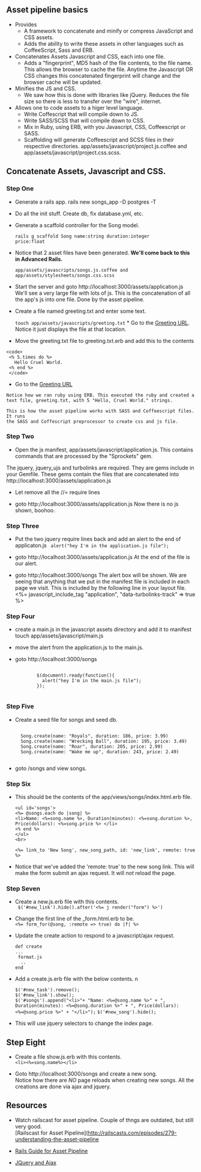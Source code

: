 ## Asset pipeline basics
   * Provides
     * A framework to concatenate and minify or compress JavaScript and CSS assets. 
     * Adds the ability to write these assets in other languages such as CoffeeScript, Sass and ERB.
   * Concatenates Assets Javascript and CSS, each into one file.
     * Adds a "fingerprint", MD5 hash of the file contents, to the file name. 
       This allows the browser to cache the file. Anytime the Javascript OR CSS changes this 
       concatenated fingerprint will change and the browser cache will be updated.
   * Minifies the JS and CSS. 
     * We saw how this is done with libraries like jQuery. Reduces the file size so there is less
     to transfer over the "wire", internet.
   * Allows one to code assets to a higer level language.
     * Write Coffescript that will compile down to JS. 
     * Write SASS/SCSS that will compile down to CSS. 
     * Mix in Ruby, using ERB, with you Javascript, CSS, Coffeescript or SASS.
     * Scaffolding will generate Coffeescript and SCSS files in their respective directories.
       app/assets/javascript/project.js.coffee and app/assets/javascript/project.css.scss. 

## Concatenate Assets, Javascript and CSS.

### Step One
   * Generate a rails app. rails new songs_app -D postgres -T 
   * Do all the init stuff. Create db, fix database.yml, etc.
   * Generate a scaffold controller for the Song model.
     
     <code>rails g scaffold Song name:string duration:integer price:float</code>
   * Notice that 2 asset files have been generated. **We'll come back to this in Advanced Rails.**

      <code>app/assets/javascripts/songs.js.coffee and app/assets/stylesheets/songs.css.scss </code>

   * Start the server and goto 
     http://localhost:3000/assets/application.js
     We'll see a very large file with lots of js. This is the concatenation of all the app's js
     into one file. Done by the asset pipeline.
   * Create a file named greeting.txt and enter some text.

      <code>touch app/assets/javascripts/greeting.txt</code>
   	* Go to the [Greeting URL](http://localhost:3000/assets/greeting.js).
      Notice it just displays the file at that location.
   * Move the greeting.txt file to greeting.txt.erb and add this to the contents

   	<code>
     <% 5.times do %>
       Hello Cruel World.
     <% end %>
     </code>

  *  Go to the [Greeting URL](http://localhost:3000/assets/greeting.js)
    
    Notice how we ran ruby using ERB. This executed the ruby and created a text file, greeting.txt, with 5 "Hello, Cruel World." strings.

    This is how the asset pipeline works with SASS and Coffeescript files. It runs
    the SASS and Coffescript preprocessor to create css and js file.


### Step Two  
* Open the js manifest, app/assets/javascript/application.js. This contains commands that are processed by the "Sprockets" gem. 
    
The jquery, jquery_ujs and turbolinks are required. They are gems include in your Gemfile. These  gems contain the files that are concatenated into  http://localhost:3000/assets/application.js

* Let remove all the //= require lines

* goto http://localhost:3000/assets/application.js
      Now there is no js shown, boohoo.

### Step Three
* Put the two jquery require lines back and add an alert to the end of applicaton.js
      <code>
        alert("hey I'm in the application.js file");
      </code>      

* goto http://localhost:3000/assets/application.js
      At the end of the file is our alert.

* goto http://localhost:3000/songs
      The alert box will be shown.
    We are seeing that anything that we put in the manifest file is included in each
    page we visit. This is included by the following line in your layout file.
     <%= javascript_include_tag "application", "data-turbolinks-track" => true %>
    
### Step Four  

* create a main.js in the javascript assets directory and add it to manifest
      touch app/assets/javascript/main.js

* move the alert from the application.js to the main.js.

* goto http://localhost:3000/songs

	<code>
	      $(document).ready(function(){  
            alert("hey I'm in the main.js file");  
          });
	</code>
	
### Step Five

* Create a seed file for songs and seed db.  
    
    <code>
    Song.create(name: "Royals", duration: 186, price: 3.99)
    Song.create(name: "Wrecking Ball", duration: 195, price: 3.49)
    Song.create(name: "Roar", duration: 205, price: 2.99)
    Song.create(name: "Wake me up", duration: 243, price: 2.49)
    </code>
    
* goto /songs and view songs.

### Step Six

* This should be the contents of the app/views/songs/index.html.erb file.  
   
    ``<ul id='songs'>``  
    ``<%= @songs.each do |song| %>``  
    ``<li>Name: <%=song.name %>, Duration(minutes): <%=song.duration %>, Price(dollars): <%=song.price %> </li>``  
    ``<% end %>``  
    ``</ul>``  
    ``<br>``  

    ``<%= link_to 'New Song', new_song_path, id: 'new_link', remote: true %>``  
	

* Notice that we've added the 'remote: true' to the new song link. This will make 
    the form submit an ajax request. It will *not* reload the page.

### Step Seven
* Create a new.js.erb file with this contents.  
      `` $('#new_link').hide().after('<%= j render("form") %>')``

* Change the first line of the _form.html.erb to be.    
      `` <%= form_for(@song, :remote => true) do |f| %> ``

* Update the create action to respond to a javascript/ajax request.   

    ``def create``   
    `` ... ``  
    ``  format.js ``  
    ``   .. ``  
    ``end``  
    
* Add a create.js.erb file with the below contents.  n

    ``$('#new_task').remove();``  
    ``$('#new_link').show();``  
    ``$('#songs').append("<li>"+ "Name: <%=@song.name %>" + ", Duration(minutes): <%=@song.duration %>" + ", Price(dollars): <%=@song.price %>" + "</li>");``
    ``$('#new_song').hide();``   

* This will use jquery selectors to change the index page.

## Step Eight

* Create a file show.js.erb with this contents.  
     ``<li><%=song.name%></li>``

* Goto http://localhost:3000/songs and create a new song.  
  Notice how there are *NO* page reloads when creating new songs. All 
   the creations are done via ajax and jquery.

## Resources

* Watch railscast for asset pipeline. Couple of thngs are outdated, but still very good.  
     [Railscast for Asset Pipeline](http://railscasts.com/episodes/279-understanding-the-asset-pipeline

* [Rails Guide for Asset Pipeline](http://guides.rubyonrails.org/asset_pipeline.html)  

* [JQuery and Ajax](http://railscasts.com/episodes/136-jquery-ajax-revised)  
